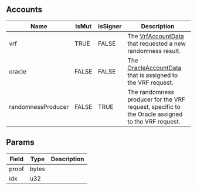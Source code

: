 

## Accounts
|Name|isMut|isSigner|Description|
|--|--|--|--|
| vrf | TRUE | FALSE | The [VrfAccountData](/api/idl/accounts/VrfAccountData) that requested a new randomness result. | 
| oracle | FALSE | FALSE | The [OracleAccountData](/api/idl/accounts/OracleAccountData) that is assigned to the VRF request. | 
| randomnessProducer | FALSE | TRUE | The randomness producer for the VRF request, specific to the Oracle assigned to the VRF request. | 
## Params
|Field|Type|Description|
|--|--|--|
| proof |  bytes |  |
| idx |  u32 |  |
